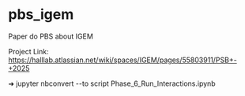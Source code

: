 # pbs_igem
Paper do PBS about IGEM

Project Link:
https://halllab.atlassian.net/wiki/spaces/IGEM/pages/55803911/PSB+-+2025



➜ jupyter nbconvert --to script Phase_6_Run_Interactions.ipynb